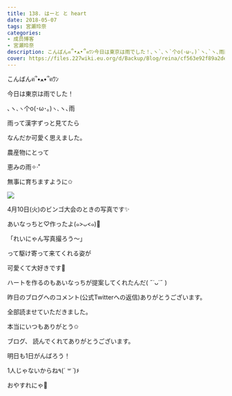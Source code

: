 ```yaml
---
title: 138. はーと と heart
date: 2018-05-07
tags: 宮瀬玲奈
categories: 
- 成员博客
- 宮瀬玲奈
description: こんばんฅ՞•ﻌ•՞ฅﾜﾝ今日は東京は雨でした！､ヽ`､ヽ`个o(･ω･｡)`ヽ､`ヽ､雨雨って漢字ずっと見てたらなんだか可愛く思えました。...
cover: https://files.227wiki.eu.org/d/Backup/Blog/reina/cf563e92f89a2dee2d388dcb805c1.png 
---
```





こんばんฅ՞•ﻌ•՞ฅﾜﾝ







今日は東京は雨でした！


､ヽ`､ヽ`个o(･ω･｡)`ヽ､`ヽ､雨















雨って漢字ずっと見てたら







なんだか可愛く思えました。


















農産物にとって




恵みの雨✧‧˚







無事に育ちますように✩























![](https://files.227wiki.eu.org/d/Backup/Blog/reina/cf563e92f89a2dee2d388dcb805c1.png)




4月10日(火)のビンゴ大会のときの写真です✨



あいなっちと♡作ったよ(๑>ᴗ<๑)💓











「れいにゃん写真撮ろう〜」


って駆け寄って来てくれる姿が

可愛くて大好きです💓













ハートを作るのもあいなっちが提案してくれたんだ( ˶˙ᴗ˙˶ )































昨日のブログへのコメント(公式Twitterへの返信)ありがとうございます。


全部読ませていただきました。


本当にいつもありがとう✩

















ブログ、
読んでくれてありがとうございます。




明日も1日がんばろう！


1人じゃないからね٩(*´ ꒳ `*)۶





おやすれにゃ💓


